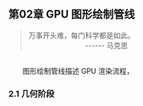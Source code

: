 ## 第02章  GPU 图形绘制管线

> 万事开头难，每门科学都是如此。<br>
　　　　　　　　------ 马克思
<br>
　　图形绘制管线描述 GPU 渲染流程，
<br>

### 2.1 几何阶段

